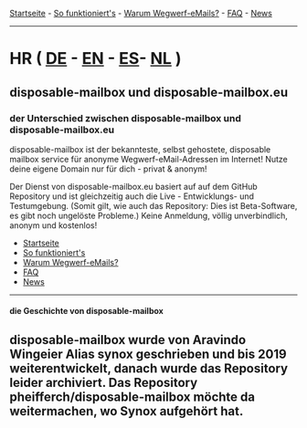 [Startseite](https://gh.disposable-mailbox.eu/hr/) - [So funktioniert's](https://gh.disposable-mailbox.eu/hr/about.html) - [Warum Wegwerf-eMails?](https://gh.disposable-mailbox.eu/hr/why.html) - [FAQ](https://gh.disposable-mailbox.eu/hr/FAQ.html) - [News](https://gh.disposable-mailbox.eu/hr/news.html) 

---

# HR  ( [DE](https://gh.disposable-mailbox.eu/de/index.html) - [EN](https://gh.disposable-mailbox.eu/en/index.html) - [ES](https://gh.disposable-mailbox.eu/es/index.html)- [NL](https://gh.disposable-mailbox.eu/nl/index.html) )


## disposable-mailbox und disposable-mailbox.eu

### der Unterschied zwischen disposable-mailbox und disposable-mailbox.eu
disposable-mailbox ist der bekannteste, selbst gehostete, disposable mailbox service für anonyme Wegwerf-eMail-Adressen im Internet!
Nutze deine eigene Domain nur für dich - privat & anonym!

Der Dienst von disposable-mailbox.eu basiert auf auf dem GitHub Repository und ist gleichzeitig auch die Live - Entwicklungs- und Testumgebung.
(Somit gilt, wie auch das Repository: Dies ist Beta-Software, es gibt noch ungelöste Probleme.)
Keine Anmeldung, völlig unverbindlich, anonym und kostenlos!

- [Startseite](https://gh.disposable-mailbox.eu/hr/)
- [So funktioniert's](https://gh.disposable-mailbox.eu/hr/about.html)
- [Warum Wegwerf-eMails?](https://gh.disposable-mailbox.eu/hr/why.html)
- [FAQ](https://gh.disposable-mailbox.eu/hr/FAQ.html) 
- [News](https://gh.disposable-mailbox.eu/hr/news.html) 
---
#### die Geschichte von disposable-mailbox
disposable-mailbox wurde von Aravindo Wingeier Alias synox geschrieben und bis 2019 weiterentwickelt, danach wurde das Repository leider archiviert.
Das Repository pheifferch/disposable-mailbox möchte da weitermachen, wo Synox aufgehört hat.
----
